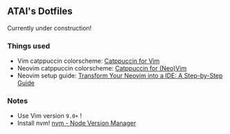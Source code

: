 ## ATAI's Dotfiles

Currently under construction!

### Things used
- Vim catppuccin colorscheme: [Catppuccin for Vim](https://github.com/catppuccin/vim)
- Neovim catppuccin colorscheme: [Catppuccin for (Neo)Vim](https://github.com/catppuccin/nvim)
- Neovim setup guide: [Transform Your Neovim into a IDE: A Step-by-Step Guide](https://martinlwx.github.io/en/config-neovim-from-scratch/)

### Notes
- Use Vim version `9.0+` !
- Install nvm! [nvm - Node Version Manager](https://github.com/nvm-sh/nvm#installing-and-updating)
